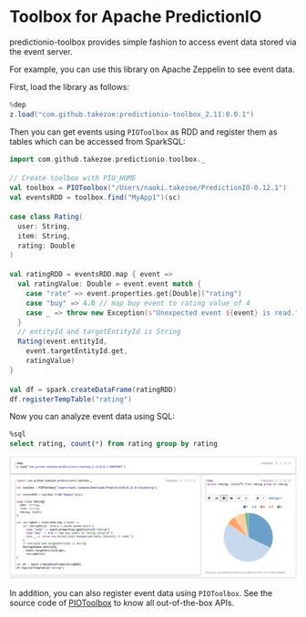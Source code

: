 # Toolbox for Apache PredictionIO

predictionio-toolbox provides simple fashion to access event data stored via the event server.

For example, you can use this library on Apache Zeppelin to see event data.

First, load the library as follows:

```scala
%dep
z.load("com.github.takezoe:predictionio-toolbox_2.11:0.0.1")
```

Then you can get events using `PIOToolbox` as RDD and register them as tables which can be accessed from SparkSQL:

```scala
import com.github.takezoe.predictionio.toolbox._

// Create toolbox with PIO_HOME
val toolbox = PIOToolbox("/Users/naoki.takezoe/PredictionIO-0.12.1")
val eventsRDD = toolbox.find("MyApp1")(sc)

case class Rating(
  user: String,
  item: String,
  rating: Double
)

val ratingRDD = eventsRDD.map { event => 
  val ratingValue: Double = event.event match {
    case "rate" => event.properties.get[Double]("rating")
    case "buy" => 4.0 // map buy event to rating value of 4
    case _ => throw new Exception(s"Unexpected event ${event} is read.")
  }
  // entityId and targetEntityId is String
  Rating(event.entityId,
    event.targetEntityId.get,
    ratingValue)
}

val df = spark.createDataFrame(ratingRDD)
df.registerTempTable("rating")
```

Now you can analyze event data using SQL:

```sql
%sql
select rating, count(*) from rating group by rating
```

![Zeppelin](zeppelin.png)

In addition, you can also register event data using `PIOToolbox`. See the source code of [PIOToolbox](https://github.com/takezoe/predictionio-toolbox/blob/master/src/main/scala/com/github/takezoe/predictionio/toolbox/PIOToolbox.scala) to know all out-of-the-box APIs.

